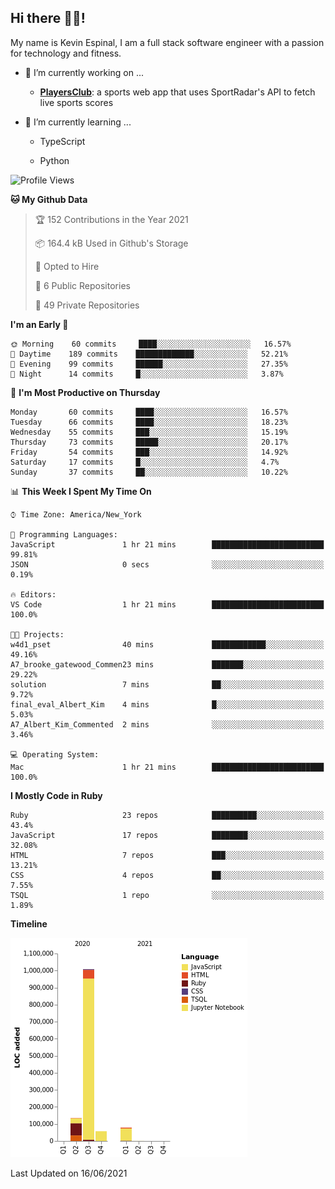 ## Hi there 👋🏽!

My name is Kevin Espinal, I am a full stack software engineer with a passion for technology and fitness.

- 🔭 I’m currently working on ...

     - **[PlayersClub](https://playersclub.herokuapp.com/#/)**: a sports web app that uses SportRadar's API to fetch live sports scores

- 🌱 I’m currently learning ...

     - TypeScript
     
     - Python
     
<!--START_SECTION:waka-->
![Profile Views](http://img.shields.io/badge/Profile%20Views-0-blue)

**🐱 My Github Data** 

> 🏆 152 Contributions in the Year 2021
 > 
> 📦 164.4 kB Used in Github's Storage 
 > 
> 💼 Opted to Hire
 > 
> 📜 6 Public Repositories 
 > 
> 🔑 49 Private Repositories  
 > 
**I'm an Early 🐤** 

```text
🌞 Morning    60 commits     ████░░░░░░░░░░░░░░░░░░░░░   16.57% 
🌆 Daytime    189 commits    █████████████░░░░░░░░░░░░   52.21% 
🌃 Evening    99 commits     ██████░░░░░░░░░░░░░░░░░░░   27.35% 
🌙 Night      14 commits     █░░░░░░░░░░░░░░░░░░░░░░░░   3.87%

```
📅 **I'm Most Productive on Thursday** 

```text
Monday       60 commits     ████░░░░░░░░░░░░░░░░░░░░░   16.57% 
Tuesday      66 commits     ████░░░░░░░░░░░░░░░░░░░░░   18.23% 
Wednesday    55 commits     ███░░░░░░░░░░░░░░░░░░░░░░   15.19% 
Thursday     73 commits     █████░░░░░░░░░░░░░░░░░░░░   20.17% 
Friday       54 commits     ███░░░░░░░░░░░░░░░░░░░░░░   14.92% 
Saturday     17 commits     █░░░░░░░░░░░░░░░░░░░░░░░░   4.7% 
Sunday       37 commits     ██░░░░░░░░░░░░░░░░░░░░░░░   10.22%

```


📊 **This Week I Spent My Time On** 

```text
⌚︎ Time Zone: America/New_York

💬 Programming Languages: 
JavaScript               1 hr 21 mins        █████████████████████████   99.81% 
JSON                     0 secs              ░░░░░░░░░░░░░░░░░░░░░░░░░   0.19%

🔥 Editors: 
VS Code                  1 hr 21 mins        █████████████████████████   100.0%

🐱‍💻 Projects: 
w4d1_pset                40 mins             ████████████░░░░░░░░░░░░░   49.16% 
A7_brooke_gatewood_Commen23 mins             ███████░░░░░░░░░░░░░░░░░░   29.22% 
solution                 7 mins              ██░░░░░░░░░░░░░░░░░░░░░░░   9.72% 
final_eval_Albert_Kim    4 mins              █░░░░░░░░░░░░░░░░░░░░░░░░   5.03% 
A7_Albert_Kim_Commented  2 mins              ░░░░░░░░░░░░░░░░░░░░░░░░░   3.46%

💻 Operating System: 
Mac                      1 hr 21 mins        █████████████████████████   100.0%

```

**I Mostly Code in Ruby** 

```text
Ruby                     23 repos            ██████████░░░░░░░░░░░░░░░   43.4% 
JavaScript               17 repos            ████████░░░░░░░░░░░░░░░░░   32.08% 
HTML                     7 repos             ███░░░░░░░░░░░░░░░░░░░░░░   13.21% 
CSS                      4 repos             ██░░░░░░░░░░░░░░░░░░░░░░░   7.55% 
TSQL                     1 repo              ░░░░░░░░░░░░░░░░░░░░░░░░░   1.89%

```


**Timeline**

![Chart not found](https://raw.githubusercontent.com/espinalk212/espinalk212/main/charts/bar_graph.png) 


 Last Updated on 16/06/2021
<!--END_SECTION:waka-->


<!--
**espinalk212/espinalk212** is a ✨ _special_ ✨ repository because its `README.md` (this file) appears on your GitHub profile.

Here are some ideas to get you started:

- 🔭 I’m currently working on ...
- 🌱 I’m currently learning ...
- 👯 I’m looking to collaborate on ...
- 🤔 I’m looking for help with ...
- 💬 Ask me about ...
- 📫 How to reach me: ...
- 😄 Pronouns: ...
- ⚡ Fun fact: ...
-->
